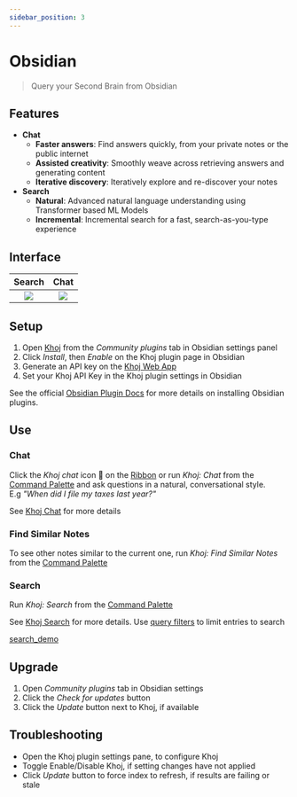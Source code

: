```yaml
---
sidebar_position: 3
---
```


# Obsidian

> Query your Second Brain from Obsidian

## Features
- **Chat**
  - **Faster answers**: Find answers quickly, from your private notes or the public internet
  - **Assisted creativity**: Smoothly weave across retrieving answers and generating content
  - **Iterative discovery**: Iteratively explore and re-discover your notes
- **Search**
  - **Natural**: Advanced natural language understanding using Transformer based ML Models
  - **Incremental**: Incremental search for a fast, search-as-you-type experience

## Interface

| Search | Chat |
|:------:|:----:|
| ![](../../aseets/img/khoj_search_on_obsidian.png) | ![](../../aseets/img/khoj_chat_on_obsidian.png) |


## Setup

  1. Open [Khoj](https://obsidian.md/plugins?id=khoj) from the *Community plugins* tab in Obsidian settings panel
  2. Click *Install*, then *Enable* on the Khoj plugin page in Obsidian
  3. Generate an API key on the [Khoj Web App](https://app.khoj.dev/config#clients)
  4. Set your Khoj API Key in the Khoj plugin settings in Obsidian

See the official [Obsidian Plugin Docs](https://help.obsidian.md/Extending+Obsidian/Community+plugins) for more details on installing Obsidian plugins.

## Use
### Chat
Click the *Khoj chat* icon 💬 on the [Ribbon](https://help.obsidian.md/User+interface/Workspace/Ribbon) or run *Khoj: Chat* from the [Command Palette](https://help.obsidian.md/Plugins/Command+palette) and ask questions in a natural, conversational style.<br />
E.g *"When did I file my taxes last year?"*

See [Khoj Chat](../features/chat.md) for more details

### Find Similar Notes
To see other notes similar to the current one, run *Khoj: Find Similar Notes* from the [Command Palette](https://help.obsidian.md/Plugins/Command+palette)

### Search
Run *Khoj: Search* from the [Command Palette](https://help.obsidian.md/Plugins/Command+palette)

See [Khoj Search](../features/search.md) for more details. Use [query filters](../miscellaneous/advanced.md#query-filters) to limit entries to search

[search_demo](https://user-images.githubusercontent.com/6413477/218801155-cd67e8b4-a770-404a-8179-d6b61caa0f93.mp4 ':include :type=mp4')

## Upgrade
  1. Open *Community plugins* tab in Obsidian settings
  2. Click the *Check for updates* button
  3. Click the *Update* button next to Khoj, if available

## Troubleshooting
  - Open the Khoj plugin settings pane, to configure Khoj
  - Toggle Enable/Disable Khoj, if setting changes have not applied
  - Click *Update* button to force index to refresh, if results are failing or stale
